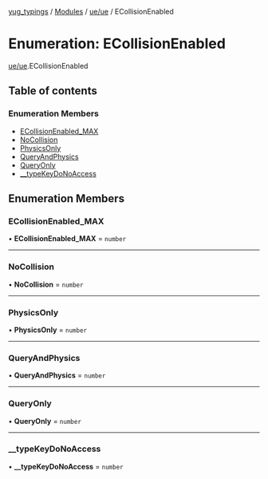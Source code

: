 [yug_typings](../README.md) / [Modules](../modules.md) / [ue/ue](../modules/ue_ue.md) / ECollisionEnabled

# Enumeration: ECollisionEnabled

[ue/ue](../modules/ue_ue.md).ECollisionEnabled

## Table of contents

### Enumeration Members

- [ECollisionEnabled\_MAX](ue_ue.ECollisionEnabled.md#ecollisionenabled_max)
- [NoCollision](ue_ue.ECollisionEnabled.md#nocollision)
- [PhysicsOnly](ue_ue.ECollisionEnabled.md#physicsonly)
- [QueryAndPhysics](ue_ue.ECollisionEnabled.md#queryandphysics)
- [QueryOnly](ue_ue.ECollisionEnabled.md#queryonly)
- [\_\_typeKeyDoNoAccess](ue_ue.ECollisionEnabled.md#__typekeydonoaccess)

## Enumeration Members

### ECollisionEnabled\_MAX

• **ECollisionEnabled\_MAX** = `number`

___

### NoCollision

• **NoCollision** = `number`

___

### PhysicsOnly

• **PhysicsOnly** = `number`

___

### QueryAndPhysics

• **QueryAndPhysics** = `number`

___

### QueryOnly

• **QueryOnly** = `number`

___

### \_\_typeKeyDoNoAccess

• **\_\_typeKeyDoNoAccess** = `number`
